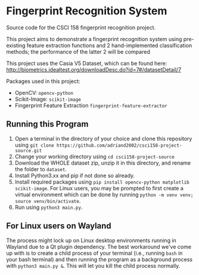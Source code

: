 # Fingerprint Recognition System

Source code for the CSCI 158 fingerprint recognition project.

This project aims to demonstrate a fingerprint recognition system using pre-existing feature extraction functions and 2 hand-implemented classification methods; the performance of the latter 2 will be compared 

This project uses the Casia V5 Dataset, which can be found here: http://biometrics.idealtest.org/downloadDesc.do?id=7#/datasetDetail/7

Packages used in this project:
- OpenCV: `opencv-python`
- Scikit-Image: `scikit-image`
- Fingerprint Feature Extraction `fingerprint-feature-extractor`

## Running this Program

1. Open a terminal in the directory of your choice and clone this repository using `git clone https://github.com/adriand2002/csci158-project-source.git`
2. Change your working directory using `cd csci158-project-source`
3. Download the WHOLE dataset zip, unzip it in this directory, and rename the folder to `dataset`.
4. Install Python3.xx and pip if not done so already.
5. Install required packages using `pip install opencv-python matplotlib scikit-image`. For Linux users, you may be prompted to first create a virtual environment which can be done by running `python -m venv venv; source venv/bin/activate`. 
6. Run using `python3 main.py`. 

## For Linux users on Wayland
The process might lock up on Linux desktop environments running in Wayland due to a Qt plugin dependency. The best workaround we've come up with is to create a child process of your terminal (i.e., running `bash` in your bash terminal) and then running the program as a background process with `python3 main.py &`. This will let you kill the child process normally.